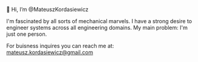 👋 Hi, I’m @MateuszKordasiewicz

  I'm fascinated by all sorts of mechanical marvels. 
  I have a strong desire to engineer systems across all engineering domains.
  My main problem: I'm just one person. 

  

  For buisness inquires you can reach me at: mateusz.kordasiewicz@gmail.com

